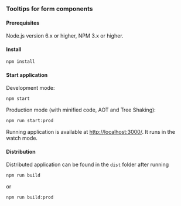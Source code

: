 ### Tooltips for form components

#### Prerequisites

Node.js version 6.x or higher, NPM 3.x or higher.

#### Install

```sh
npm install
```

#### Start application

Development mode:

```sh
npm start
```

Production mode (with minified code, AOT and Tree Shaking):

```sh
npm run start:prod
```

Running application is available at [http://localhost:3000/](http://localhost:3000/). It runs in the watch mode.

#### Distribution

Distributed application can be found in the `dist` folder after running

```sh
npm run build
```

or

```sh
npm run build:prod
```